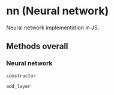 # nn (Neural network)
Neural network implementation in JS.

## Methods overall
### Neural network
```constructor```

```add_layer```
